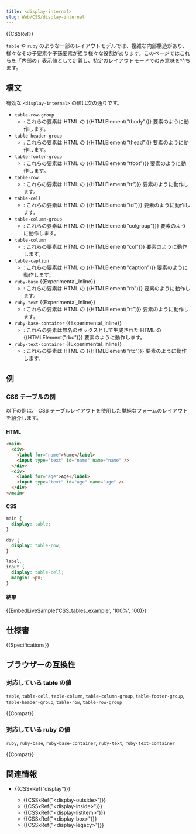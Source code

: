 ```yaml
---
title: <display-internal>
slug: Web/CSS/display-internal
---
```


{{CSSRef}}

`table` や `ruby` のような一部のレイアウトモデルでは、複雑な内部構造があり、様々なその子要素や子孫要素が担う様々な役割があります。このページではこれらを「内部の」表示値として定義し、特定のレイアウトモードでのみ意味を持ちます。

## 構文

有効な `<display-internal>` の値は次の通りです。

- `table-row-group`
  - : これらの要素は HTML の {{HTMLElement("tbody")}} 要素のように動作します。
- `table-header-group`
  - : これらの要素は HTML の {{HTMLElement("thead")}} 要素のように動作します。
- `table-footer-group`
  - : これらの要素は HTML の {{HTMLElement("tfoot")}} 要素のように動作します。
- `table-row`
  - : これらの要素は HTML の {{HTMLElement("tr")}} 要素のように動作します。
- `table-cell`
  - : これらの要素は HTML の {{HTMLElement("td")}} 要素のように動作します。
- `table-column-group`
  - : これらの要素は HTML の {{HTMLElement("colgroup")}} 要素のように動作します。
- `table-column`
  - : これらの要素は HTML の {{HTMLElement("col")}} 要素のように動作します。
- `table-caption`
  - : これらの要素は HTML の {{HTMLElement("caption")}} 要素のように動作します。
- `ruby-base` {{Experimental_Inline}}
  - : これらの要素は HTML の {{HTMLElement("rb")}} 要素のように動作します。
- `ruby-text` {{Experimental_Inline}}
  - : これらの要素は HTML の {{HTMLElement("rt")}} 要素のように動作します。
- `ruby-base-container` {{Experimental_Inline}}
  - : これらの要素は無名のボックスとして生成された HTML の {{HTMLElement("rbc")}} 要素のように動作します。
- `ruby-text-container` {{Experimental_Inline}}
  - : これらの要素は HTML の {{HTMLElement("rtc")}} 要素のように動作します。

## 例

<h3 id="CSS_tables_example">CSS テーブルの例</h3>

以下の例は、 CSS テーブルレイアウトを使用した単純なフォームのレイアウトを紹介します。

#### HTML

```html
<main>
  <div>
    <label for="name">Name</label>
    <input type="text" id="name" name="name" />
  </div>
  <div>
    <label for="age">Age</label>
    <input type="text" id="age" name="age" />
  </div>
</main>
```

#### CSS

```css
main {
  display: table;
}

div {
  display: table-row;
}

label,
input {
  display: table-cell;
  margin: 5px;
}
```

#### 結果

{{EmbedLiveSample('CSS_tables_example', '100%', 100)}}

## 仕様書

{{Specifications}}

## ブラウザーの互換性

### 対応している table の値

`table`, `table-cell`, `table-column`, `table-column-group`, `table-footer-group`, `table-header-group`, `table-row`, `table-row-group`

{{Compat}}

### 対応している ruby の値

`ruby`, `ruby-base`, `ruby-base-container`, `ruby-text`, `ruby-text-container`

{{Compat}}

## 関連情報

- {{CSSxRef("display")}}

  - {{CSSxRef("&lt;display-outside&gt;")}}
  - {{CSSxRef("&lt;display-inside&gt;")}}
  - {{CSSxRef("&lt;display-listitem&gt;")}}
  - {{CSSxRef("&lt;display-box&gt;")}}
  - {{CSSxRef("&lt;display-legacy&gt;")}}

